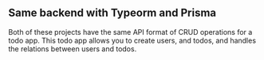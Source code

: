 ## Same backend with Typeorm and Prisma

Both of these projects have the same API format of CRUD operations for a todo app. This todo app allows you to create
users, and todos, and handles the relations between users and todos.
